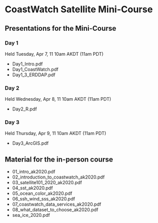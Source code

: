 # CoastWatch Satellite Mini-Course
## Presentations for the Mini-Course

### Day 1  
Held Tuesday, Apr 7, 11 10am AKDT (11am PDT)  
* Day1_Intro.pdf
* Day1_CoastWatch.pdf
* Day1_3_ERDDAP.pdf  

### Day 2  
Held Wednesday, Apr 8, 11 10am AKDT (11am PDT)  
* Day2_R.pdf 

### Day 3  
Held Thursday, Apr 9, 11 10am AKDT (11am PDT)  
* Day3_ArcGIS.pdf

## Material for the in-person course  
* 01_intro_ak2020.pdf
* 02_introduction_to_coastwatch_ak2020.pdf
* 03_satellite101_2020_ak2020.pdf
* 04_sst_ak2020.pdf
* 05_ocean_color_ak2020.pdf
* 06_ssh_wind_sss_ak2020.pdf
* 07_coastwatch_data_services_ak2020.pdf
* 08_what_dataset_to_choose_ak2020.pdf
* sea_ice_2020.pdf
